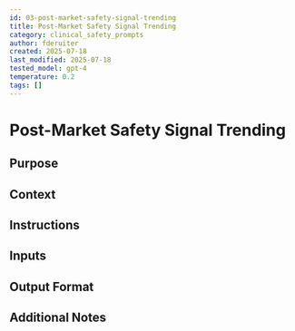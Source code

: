 ```yaml
---
id: 03-post-market-safety-signal-trending
title: Post-Market Safety Signal Trending
category: clinical_safety_prompts
author: fderuiter
created: 2025-07-18
last_modified: 2025-07-18
tested_model: gpt-4
temperature: 0.2
tags: []
---
```


# Post-Market Safety Signal Trending

## Purpose

## Context

## Instructions

## Inputs

## Output Format

## Additional Notes
